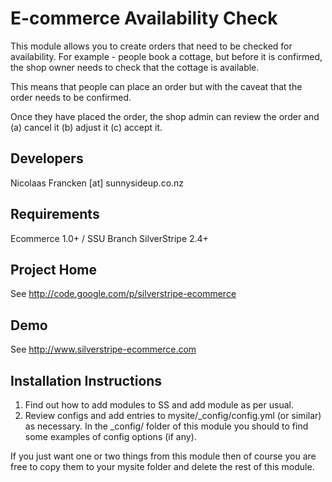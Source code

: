
E-commerce Availability Check
================================================================================

This module allows you to create orders that need
to be checked for availability.  For example - people
book a cottage, but before it is confirmed, the shop
owner needs to check that the cottage is available.

This means that people can place an order but with
the caveat that the order needs to be confirmed.

Once they have placed the order, the shop admin can
review the order and (a) cancel it (b) adjust it
(c) accept it.


Developers
-----------------------------------------------
Nicolaas Francken [at] sunnysideup.co.nz

Requirements
-----------------------------------------------
Ecommerce 1.0+ / SSU Branch
SilverStripe 2.4+

Project Home
-----------------------------------------------
See http://code.google.com/p/silverstripe-ecommerce

Demo
-----------------------------------------------
See http://www.silverstripe-ecommerce.com



Installation Instructions
-----------------------------------------------
1. Find out how to add modules to SS and add module as per usual.
2. Review configs and add entries to mysite/_config/config.yml
(or similar) as necessary.
In the _config/ folder of this module
you should to find some examples of config options (if any).

If you just want one or two things from this module
then of course you are free to copy them to your
mysite folder and delete the rest of this module.



